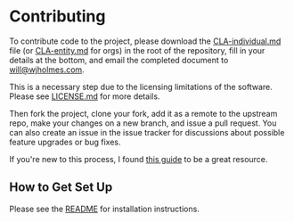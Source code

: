 # Contributing

To contribute code to the project, please download the [CLA-individual.md](https://github.com/wjh18/mtc-football/blob/master/CLA-individual.md) file (or [CLA-entity.md](https://github.com/wjh18/mtc-football/blob/master/CLA-entity.md) for orgs) in the root of the repository, fill in your details at the bottom, and email the completed document to [will@wjholmes.com](mailto:will@wjholmes.com).

This is a necessary step due to the licensing limitations of the software. Please see [LICENSE.md](https://github.com/wjh18/mtc-football/blob/master/LICENSE.md) for more details.

Then fork the project, clone your fork, add it as a remote to the upstream repo, make your changes on a new branch, and issue a pull request. You can also create an issue in the issue tracker for discussions about possible feature upgrades or bug fixes.

If you're new to this process, I found [this guide](https://opensource.guide/how-to-contribute/) to be a great resource.

## How to Get Set Up

Please see the [README](https://github.com/wjh18/mtc-football/blob/master/README.md) for installation instructions.
